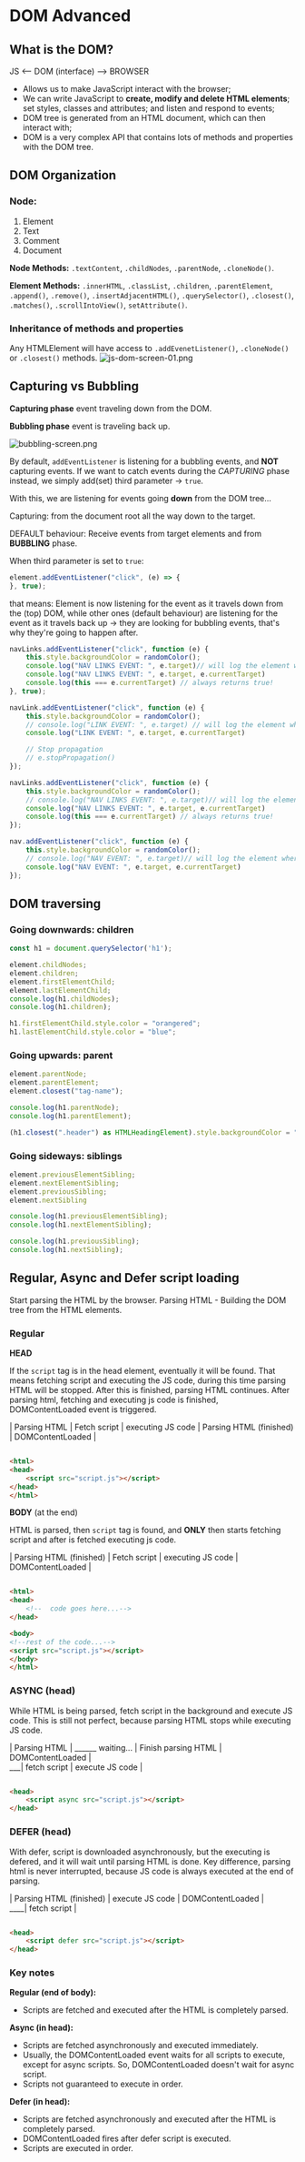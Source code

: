 # DOM Advanced

## What is the DOM?

JS <-- DOM (interface) --> BROWSER

- Allows us to make JavaScript interact with the browser;
- We can write JavaScript to **create, modify and delete HTML elements**; set styles, classes and attributes; and listen
  and
  respond to events;
- DOM tree is generated from an HTML document, which can then interact with;
- DOM is a very complex API that contains lots of methods and properties with the DOM tree.

## DOM Organization

### Node:

1. Element
2. Text
3. Comment
4. Document

**Node Methods:** `.textContent`, `.childNodes`, `.parentNode`, `.cloneNode()`.

**Element Methods:** `.innerHTML`, `.classList`, `.children`, `.parentElement`, `.append()`, `.remove()`,
`.insertAdjacentHTML()`, `.querySelector()`, `.closest()`, `.matches()`, `.scrollIntoView()`, `setAttribute()`.

### Inheritance of methods and properties

Any HTMLElement will have access to `.addEvenetListener()`, `.cloneNode()` or `.closest()` methods.
![js-dom-screen-01.png](js-dom-screen-01.png)

## Capturing vs Bubbling

**Capturing phase** event traveling down from the DOM.

**Bubbling phase** event is traveling back up.

![bubbling-screen.png](bubbling-screen.png)

By default, `addEventListener` is listening for a bubbling events, and **NOT** capturing events.
If we want to catch events during the _CAPTURING_ phase instead, we simply add(set) third parameter -> `true`.

With this, we are listening for events going **down** from the DOM tree...

Capturing: from the document root all the way down to the target.

DEFAULT behaviour:
Receive events from target elements and from **BUBBLING** phase.

When third parameter is set to `true`:

```js
element.addEventListener("click", (e) => {
}, true);
```

that means:
Element is now listening for the event as it travels down from the (top) DOM, while other ones (default behaviour)
are listening for the event as it travels back up -> they are looking for bubbling events, that's why they're going to
happen after.

```js
navLinks.addEventListener("click", function (e) {
    this.style.backgroundColor = randomColor();
    console.log("NAV LINKS EVENT: ", e.target)// will log the element where CLICK (EVENT) happened -> bubbling
    console.log("NAV LINKS EVENT: ", e.target, e.currentTarget)
    console.log(this === e.currentTarget) // always returns true!
}, true);

navLink.addEventListener("click", function (e) {
    this.style.backgroundColor = randomColor();
    // console.log("LINK EVENT: ", e.target) // will log the element where CLICK (EVENT) happened -> bubbling
    console.log("LINK EVENT: ", e.target, e.currentTarget)

    // Stop propagation
    // e.stopPropagation()
});

navLinks.addEventListener("click", function (e) {
    this.style.backgroundColor = randomColor();
    // console.log("NAV LINKS EVENT: ", e.target)// will log the element where CLICK (EVENT) happened -> bubbling
    console.log("NAV LINKS EVENT: ", e.target, e.currentTarget)
    console.log(this === e.currentTarget) // always returns true!
});

nav.addEventListener("click", function (e) {
    this.style.backgroundColor = randomColor();
    // console.log("NAV EVENT: ", e.target)// will log the element where CLICK (EVENT) happened -> bubbling
    console.log("NAV EVENT: ", e.target, e.currentTarget)
});
```

## DOM traversing

### Going downwards: children

```ts
const h1 = document.querySelector('h1');

element.childNodes;
element.children;
element.firstElementChild;
element.lastElementChild;
console.log(h1.childNodes);
console.log(h1.children);

h1.firstElementChild.style.color = "orangered";
h1.lastElementChild.style.color = "blue";

```

### Going upwards: parent

```ts
element.parentNode;
element.parentElement;
element.closest("tag-name");

console.log(h1.parentNode);
console.log(h1.parentElement);

(h1.closest(".header") as HTMLHeadingElement).style.backgroundColor = "var(--color-primary-opacity)";
```

### Going sideways: siblings

```ts
element.previousElementSibling;
element.nextElementSibling;
element.previousSibling;
element.nextSibling

console.log(h1.previousElementSibling);
console.log(h1.nextElementSibling);

console.log(h1.previousSibling);
console.log(h1.nextSibling);
```

## Regular, Async and Defer script loading

Start parsing the HTML by the browser.
Parsing HTML - Building the DOM tree from the HTML elements.

### Regular

**HEAD**

If the `script` tag is in the head element, eventually it will be found. That means fetching script and executing the JS
code, during this time parsing HTML will be stopped. After this is finished, parsing HTML continues. After parsing html,
fetching and executing js code is finished, DOMContentLoaded event is triggered.

| Parsing HTML | Fetch script | executing JS code | Parsing HTML (finished) | DOMContentLoaded |

```html

<html>
<head>
    <script src="script.js"></script>
</head>
</html>
```

**BODY** (at the end)

HTML is parsed, then `script` tag is found, and **ONLY** then starts fetching script and after is fetched executing js
code.

| Parsing HTML (finished) | Fetch script | executing JS code | DOMContentLoaded |

```html

<html>
<head>
    <!--  code goes here...-->
</head>

<body>
<!--rest of the code...-->
<script src="script.js"></script>
</body>
</html>
```

### ASYNC (head)

While HTML is being parsed, fetch script in the background and execute JS code. This is still not perfect, because
parsing HTML stops while executing JS code.

| Parsing HTML | ______ waiting... | Finish parsing HTML | DOMContentLoaded |
<br>___| fetch script | execute JS code |

```html

<head>
    <script async src="script.js"></script>
</head>
```

### DEFER (head)

With defer, script is downloaded asynchronously, but the executing is defered, and it will wait until parsing HTML is
done.
Key difference, parsing html is never interrupted, because JS code is always executed at the end of parsing.

| Parsing HTML (finished) | execute JS code | DOMContentLoaded |
<br>____| fetch script |

```html

<head>
    <script defer src="script.js"></script>
</head>
```

### Key notes

**Regular (end of body):**

* Scripts are fetched and executed after the HTML is completely parsed.

**Async (in head):**

* Scripts are fetched asynchronously and executed immediately.
* Usually, the DOMContentLoaded event waits for all scripts to execute, except for async scripts. So, DOMContentLoaded
  doesn't wait for async script.
* Scripts not guaranteed to execute in order.

**Defer (in head):**

* Scripts are fetched asynchronously and executed after the HTML is completely parsed.
* DOMContentLoaded fires after defer script is executed.
* Scripts are executed in order.